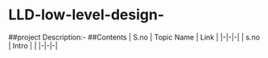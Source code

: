 # LLD-low-level-design-
##project Description:-
##Contents
| S.no | Topic Name | Link |
|-|-|-|
| s.no | Intro      | []() | 
|-|-|-|

